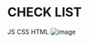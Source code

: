 # CHECK LIST
JS CSS HTML
![image](https://github.com/Anacarolinacruz/Check-List/assets/117498166/a1a80792-ac05-4b4b-bd74-a7c675282696)
